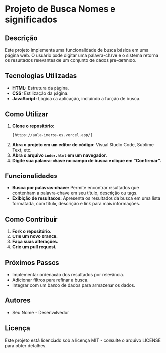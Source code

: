 # Projeto de Busca Nomes e significados

## Descrição
Este projeto implementa uma funcionalidade de busca básica em uma página web. O usuário pode digitar uma palavra-chave e o sistema retorna os resultados relevantes de um conjunto de dados pré-definido.

## Tecnologias Utilizadas
* **HTML:** Estrutura da página.
* **CSS:** Estilização da página.
* **JavaScript:** Lógica da aplicação, incluindo a função de busca.

## Como Utilizar
1. **Clone o repositório:**
   ```bash
   [https://aula-imerss-es.vercel.app/]
   ```
2. **Abra o projeto em um editor de código:** Visual Studio Code, Sublime Text, etc.
3. **Abra o arquivo `index.html` em um navegador.**
4. **Digite sua palavra-chave no campo de busca e clique em "Confirmar".**

## Funcionalidades
* **Busca por palavras-chave:** Permite encontrar resultados que contenham a palavra-chave em seu título, descrição ou tags.
* **Exibição de resultados:** Apresenta os resultados da busca em uma lista formatada, com título, descrição e link para mais informações.

## Como Contribuir
1. **Fork o repositório.**
2. **Crie um novo branch.**
3. **Faça suas alterações.**
4. **Crie um pull request.**

## Próximos Passos
* Implementar ordenação dos resultados por relevância.
* Adicionar filtros para refinar a busca.
* Integrar com um banco de dados para armazenar os dados.

## Autores
* Seu Nome - Desenvolvedor

## Licença
Este projeto está licenciado sob a licença MIT - consulte o arquivo LICENSE para obter detalhes.
